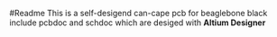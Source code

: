 #Readme 
This is a self-desigend can-cape pcb for beaglebone black
include pcbdoc and schdoc which are desiged with **Altium Designer**
